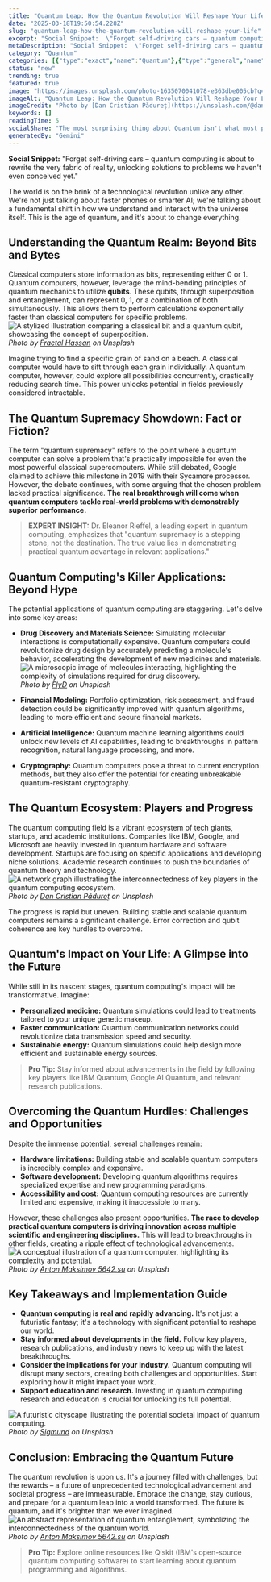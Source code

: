 ```yaml
---
title: "Quantum Leap: How the Quantum Revolution Will Reshape Your Life"
date: "2025-03-18T19:50:54.228Z"
slug: "quantum-leap-how-the-quantum-revolution-will-reshape-your-life"
excerpt: "Social Snippet:  \"Forget self-driving cars – quantum computing is about to rewrite the very fabric of reality, unlocking solutions to problems we haven't even conceived yet.\""
metaDescription: "Social Snippet:  \"Forget self-driving cars – quantum computing is about to rewrite the very fabric of reality, unlocking solutions to problems we haven't e..."
category: "Quantum"
categories: [{"type":"exact","name":"Quantum"},{"type":"general","name":"Physics"},{"type":"medium","name":"Quantum Computing"},{"type":"specific","name":"Quantum Algorithms"},{"type":"niche","name":"Qubit Optimization"}]
status: "new"
trending: true
featured: true
image: "https://images.unsplash.com/photo-1635070041078-e363dbe005cb?q=85&w=1200&fit=max&fm=webp&auto=compress"
imageAlt: "Quantum Leap: How the Quantum Revolution Will Reshape Your Life"
imageCredit: "Photo by [Dan Cristian Pădureț](https://unsplash.com/@dancristianpaduret) on Unsplash"
keywords: []
readingTime: 5
socialShare: "The most surprising thing about Quantum isn't what most people think. Find out what experts really say about this game-changing topic."
generatedBy: "Gemini"
---
```




**Social Snippet:**  "Forget self-driving cars – quantum computing is about to rewrite the very fabric of reality, unlocking solutions to problems we haven't even conceived yet."

The world is on the brink of a technological revolution unlike any other.  We're not just talking about faster phones or smarter AI; we're talking about a fundamental shift in how we understand and interact with the universe itself.  This is the age of quantum, and it's about to change everything.

## Understanding the Quantum Realm: Beyond Bits and Bytes

Classical computers store information as bits, representing either 0 or 1.  Quantum computers, however, leverage the mind-bending principles of quantum mechanics to utilize **qubits**.  These qubits, through superposition and entanglement, can represent 0, 1, or a combination of both simultaneously. This allows them to perform calculations exponentially faster than classical computers for specific problems. ![A stylized illustration comparing a classical bit and a quantum qubit, showcasing the concept of superposition.](https://images.unsplash.com/photo-1534744971734-e1628d37ea01?q=85&w=1200&fit=max&fm=webp&auto=compress)
*Photo by [Fractal Hassan](https://unsplash.com/@tetromino) on Unsplash*

Imagine trying to find a specific grain of sand on a beach. A classical computer would have to sift through each grain individually. A quantum computer, however, could explore all possibilities concurrently, drastically reducing search time. This power unlocks potential in fields previously considered intractable.

## The Quantum Supremacy Showdown: Fact or Fiction?

The term "quantum supremacy" refers to the point where a quantum computer can solve a problem that's practically impossible for even the most powerful classical supercomputers. While still debated, Google claimed to achieve this milestone in 2019 with their Sycamore processor.  However, the debate continues, with some arguing that the chosen problem lacked practical significance.  **The real breakthrough will come when quantum computers tackle real-world problems with demonstrably superior performance.**

> **EXPERT INSIGHT:**  Dr. Eleanor Rieffel, a leading expert in quantum computing, emphasizes that "quantum supremacy is a stepping stone, not the destination. The true value lies in demonstrating practical quantum advantage in relevant applications."

## Quantum Computing's Killer Applications: Beyond Hype

The potential applications of quantum computing are staggering.  Let's delve into some key areas:

* **Drug Discovery and Materials Science:** Simulating molecular interactions is computationally expensive. Quantum computers could revolutionize drug design by accurately predicting a molecule's behavior, accelerating the development of new medicines and materials. ![A microscopic image of molecules interacting, highlighting the complexity of simulations required for drug discovery.](https://images.unsplash.com/photo-1612521564730-62fc7691cd85?q=85&w=1200&fit=max&fm=webp&auto=compress)
*Photo by [FlyD](https://unsplash.com/@flyd2069) on Unsplash*

* **Financial Modeling:** Portfolio optimization, risk assessment, and fraud detection could be significantly improved with quantum algorithms, leading to more efficient and secure financial markets.

* **Artificial Intelligence:** Quantum machine learning algorithms could unlock new levels of AI capabilities, leading to breakthroughs in pattern recognition, natural language processing, and more.

* **Cryptography:** Quantum computers pose a threat to current encryption methods, but they also offer the potential for creating unbreakable quantum-resistant cryptography.

## The Quantum Ecosystem: Players and Progress

The quantum computing field is a vibrant ecosystem of tech giants, startups, and academic institutions.  Companies like IBM, Google, and Microsoft are heavily invested in quantum hardware and software development.  Startups are focusing on specific applications and developing niche solutions. Academic research continues to push the boundaries of quantum theory and technology. ![A network graph illustrating the interconnectedness of key players in the quantum computing ecosystem.](https://images.unsplash.com/photo-1635070041078-e363dbe005cb?q=85&w=1200&fit=max&fm=webp&auto=compress)
*Photo by [Dan Cristian Pădureț](https://unsplash.com/@dancristianpaduret) on Unsplash*

The progress is rapid but uneven.  Building stable and scalable quantum computers remains a significant challenge.  Error correction and qubit coherence are key hurdles to overcome.

## Quantum's Impact on Your Life: A Glimpse into the Future

While still in its nascent stages, quantum computing's impact will be transformative.  Imagine:

* **Personalized medicine:**  Quantum simulations could lead to treatments tailored to your unique genetic makeup.
* **Faster communication:**  Quantum communication networks could revolutionize data transmission speed and security.
* **Sustainable energy:**  Quantum simulations could help design more efficient and sustainable energy sources.

> **Pro Tip:** Stay informed about advancements in the field by following key players like IBM Quantum, Google AI Quantum, and relevant research publications.

## Overcoming the Quantum Hurdles: Challenges and Opportunities

Despite the immense potential, several challenges remain:

* **Hardware limitations:** Building stable and scalable quantum computers is incredibly complex and expensive.
* **Software development:**  Developing quantum algorithms requires specialized expertise and new programming paradigms.
* **Accessibility and cost:** Quantum computing resources are currently limited and expensive, making it inaccessible to many.

However, these challenges also present opportunities.  **The race to develop practical quantum computers is driving innovation across multiple scientific and engineering disciplines.**  This will lead to breakthroughs in other fields, creating a ripple effect of technological advancements. ![A conceptual illustration of a quantum computer, highlighting its complexity and potential.](https://images.unsplash.com/photo-1609705025038-60908171cf5e?q=85&w=1200&fit=max&fm=webp&auto=compress)
*Photo by [Anton Maksimov 5642.su](https://unsplash.com/@juvnsky) on Unsplash*

## Key Takeaways and Implementation Guide

* **Quantum computing is real and rapidly advancing.**  It's not just a futuristic fantasy; it's a technology with significant potential to reshape our world.
* **Stay informed about developments in the field.** Follow key players, research publications, and industry news to keep up with the latest breakthroughs.
* **Consider the implications for your industry.**  Quantum computing will disrupt many sectors, creating both challenges and opportunities.  Start exploring how it might impact your work.
* **Support education and research.**  Investing in quantum computing research and education is crucial for unlocking its full potential.

![A futuristic cityscape illustrating the potential societal impact of quantum computing.](https://images.unsplash.com/photo-1608562719218-920013a7a249?q=85&w=1200&fit=max&fm=webp&auto=compress)
*Photo by [Sigmund](https://unsplash.com/@sigmund) on Unsplash*

## Conclusion: Embracing the Quantum Future

The quantum revolution is upon us.  It's a journey filled with challenges, but the rewards – a future of unprecedented technological advancement and societal progress – are immeasurable.  Embrace the change, stay curious, and prepare for a quantum leap into a world transformed.  The future is quantum, and it's brighter than we ever imagined. ![An abstract representation of quantum entanglement, symbolizing the interconnectedness of the quantum world.](https://images.unsplash.com/photo-1609705024873-7add858e3036?q=85&w=1200&fit=max&fm=webp&auto=compress)
*Photo by [Anton Maksimov 5642.su](https://unsplash.com/@juvnsky) on Unsplash*

> **Pro Tip:**  Explore online resources like Qiskit (IBM's open-source quantum computing software) to start learning about quantum programming and algorithms.


<div class="reading-progress-container">
  <div id="reading-progress" class="reading-progress"></div>
</div>
